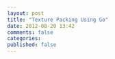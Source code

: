 ```yaml
---
layout: post
title: "Texture Packing Using Go"
date: 2012-08-20 13:42
comments: false
categories: 
published: false
---
```

